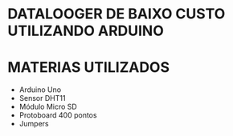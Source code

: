 # **DATALOOGER DE BAIXO CUSTO UTILIZANDO ARDUINO**

# MATERIAS UTILIZADOS

+ Arduino Uno 
+ Sensor DHT11
+ Módulo Micro SD
+ Protoboard 400 pontos
+ Jumpers


